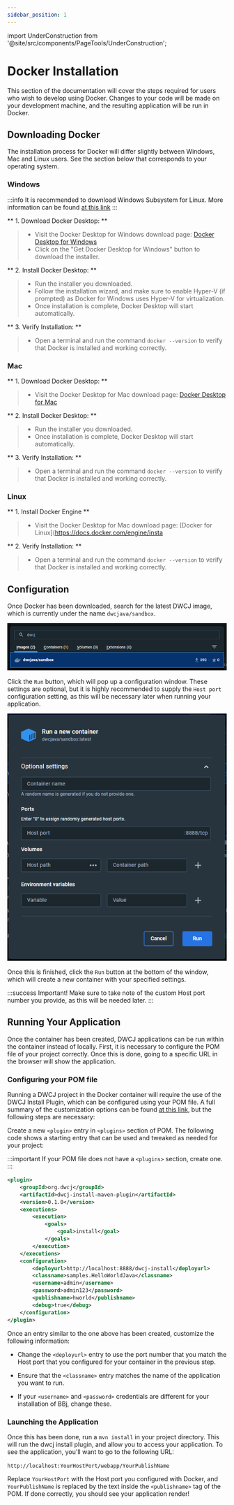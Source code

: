 ```yaml
---
sidebar_position: 1
---
```


import UnderConstruction from '@site/src/components/PageTools/UnderConstruction';



# Docker Installation

This section of the documentation will cover the steps required for users who wish to develop using Docker. Changes to your code
will be made on your development machine, and the resulting application will be run in Docker. 

## Downloading Docker

The installation process for Docker will differ slightly between Windows, Mac and Linux users. See the section below that corresponds to your operating system.


### Windows

:::info
It is recommended to download Windows Subsystem for Linux. More information can be found [at this link](https://learn.microsoft.com/en-us/windows/wsl/install)
:::

** 1. Download Docker Desktop: **
>- Visit the Docker Desktop for Windows download page: [Docker Desktop for Windows](https://www.docker.com/products/docker-desktop/)
>- Click on the "Get Docker Desktop for Windows" button to download the installer.

** 2. Install Docker Desktop: **
>- Run the installer you downloaded.
>- Follow the installation wizard, and make sure to enable Hyper-V (if prompted) as Docker for Windows uses Hyper-V for virtualization.
>- Once installation is complete, Docker Desktop will start automatically.

** 3. Verify Installation: **
>- Open a terminal and run the command `docker --version` to verify that Docker is installed and working correctly.

### Mac

** 1. Download Docker Desktop: **
>- Visit the Docker Desktop for Mac download page: [Docker Desktop for Mac](https://www.docker.com/products/docker-desktop/)

** 2. Install Docker Desktop: **
>- Run the installer you downloaded.
>- Once installation is complete, Docker Desktop will start automatically.

** 3. Verify Installation: **
>- Open a terminal and run the command `docker --version` to verify that Docker is installed and working correctly.

### Linux

** 1. Install Docker Engine **
>- Visit the Docker Desktop for Mac download page: [Docker for Linux](https://docs.docker.com/engine/insta

** 2. Verify Installation: **
>- Open a terminal and run the command `docker --version` to verify that Docker is installed and working correctly.

## Configuration

Once Docker has been downloaded, search for the latest DWCJ image, which is currently under the name `dwcjava/sandbox`.

![DWCJ Image Search](./_images/docker/1.png)

Click the `Run` button, which will pop up a configuration window. These settings are optional, but it is highly recommended to
supply the `Host port` configuration setting, as this will be necessary later when running your application.

![Configuration](./_images/docker/2.png)

Once this is finished, click the `Run` button at the bottom of the window, which will create a new container with your specified settings.

:::success Important!
Make sure to take note of the custom Host port number you provide, as this will be needed later.
:::

## Running Your Application

Once the container has been created, DWCJ applications can be run within the container instead of locally. First, it is necessary to configure
the POM file of your project correctly. Once this is done, going to a specific URL in the browser will show the application.

### Configuring your POM file

Running a DWCJ project in the Docker container will require the use of the DWCJ Install Plugin, which can be configured using your POM file.
A full summary of the customization options can be found [at this link](https://github.com/DwcJava/dwcj-install-maven-plugin), but the
following steps are necessary:


Create a new `<plugin>` entry in `<plugins>` section of POM. The following code shows a starting entry that can be used and tweaked as 
needed for your project:

:::important
If your POM file does not have a `<plugins>` section, create one.
:::

```xml
<plugin>
    <groupId>org.dwcj</groupId>
    <artifactId>dwcj-install-maven-plugin</artifactId>
    <version>0.1.0</version>
    <executions>
        <execution>
            <goals>
                <goal>install</goal>
            </goals>
        </execution>
    </executions>
    <configuration>
        <deployurl>http://localhost:8888/dwcj-install</deployurl>
        <classname>samples.HelloWorldJava</classname>
        <username>admin</username>
        <password>admin123</password>
        <publishname>hworld</publishname>
        <debug>true</debug>
    </configuration>
</plugin>
```

Once an entry similar to the one above has been created, customize the following information:

- Change the `<deployurl>` entry to use the port number that you match the Host port that you configured for your container
in the previous step.

- Ensure that the `<classname>` entry matches the name of the application you want to run.

- If your `<username>` and `<password>` credentials are different for your installation of BBj, change these.


### Launching the Application

Once this has been done, run a `mvn install` in your project directory. This will run the dwcj install plugin, and allow
you to access your application. To see the application, you'll want to go to the following URL:

`http://localhost:YourHostPort/webapp/YourPublishName`

Replace `YourHostPort` with the Host port you configured with Docker, and `YourPublishName` is replaced by the text inside the `<publishname>` tag of the POM. 
If done correctly, you should see your application render!

<!-- <UnderConstruction /> -->
